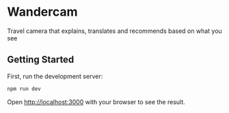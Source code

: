 # Wandercam

Travel camera that explains, translates and recommends based on what you see

## Getting Started

First, run the development server:

```bash
npm run dev
```

Open [http://localhost:3000](http://localhost:3000) with your browser to see the result.
